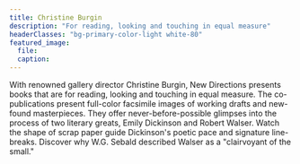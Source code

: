 ```yaml
---
title: Christine Burgin
description: "For reading, looking and touching in equal measure"
headerClasses: "bg-primary-color-light white-80"
featured_image:
  file:
  caption:
---
```

With renowned gallery director Christine Burgin, New Directions presents books that are for reading, looking and touching in equal measure. The co-publications present full-color facsimile images of working drafts and new-found masterpieces. They offer never-before-possible glimpses into the process of two literary greats, Emily Dickinson and Robert Walser. Watch the shape of scrap paper guide Dickinson's poetic pace and signature line-breaks. Discover why W.G. Sebald described Walser as a "clairvoyant of the small."​

